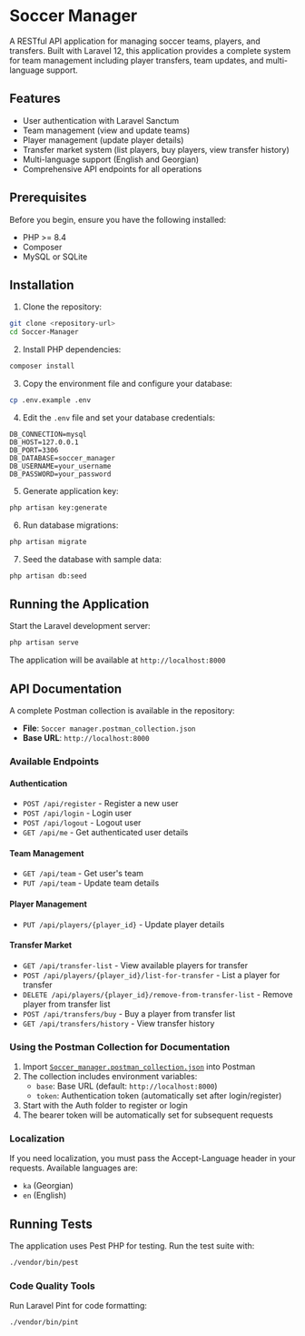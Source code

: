 # Soccer Manager

A RESTful API application for managing soccer teams, players, and transfers. Built with Laravel 12, this application provides a complete system for team management including player transfers, team updates, and multi-language support.

## Features

- User authentication with Laravel Sanctum
- Team management (view and update teams)
- Player management (update player details)
- Transfer market system (list players, buy players, view transfer history)
- Multi-language support (English and Georgian)
- Comprehensive API endpoints for all operations

## Prerequisites

Before you begin, ensure you have the following installed:

- PHP >= 8.4
- Composer
- MySQL or SQLite

## Installation

1. Clone the repository:
```bash
git clone <repository-url>
cd Soccer-Manager
```

2. Install PHP dependencies:
```bash
composer install
```

3. Copy the environment file and configure your database:
```bash
cp .env.example .env
```

4. Edit the `.env` file and set your database credentials:
```env
DB_CONNECTION=mysql
DB_HOST=127.0.0.1
DB_PORT=3306
DB_DATABASE=soccer_manager
DB_USERNAME=your_username
DB_PASSWORD=your_password
```

5. Generate application key:
```bash
php artisan key:generate
```

6. Run database migrations:
```bash
php artisan migrate
```

7. Seed the database with sample data:
```bash
php artisan db:seed
```

## Running the Application

Start the Laravel development server:

```bash
php artisan serve
```

The application will be available at `http://localhost:8000`

## API Documentation

A complete Postman collection is available in the repository:
- **File**: `Soccer manager.postman_collection.json`
- **Base URL**: `http://localhost:8000`

### Available Endpoints

#### Authentication
- `POST /api/register` - Register a new user
- `POST /api/login` - Login user
- `POST /api/logout` - Logout user
- `GET /api/me` - Get authenticated user details

#### Team Management
- `GET /api/team` - Get user's team
- `PUT /api/team` - Update team details

#### Player Management
- `PUT /api/players/{player_id}` - Update player details

#### Transfer Market
- `GET /api/transfer-list` - View available players for transfer
- `POST /api/players/{player_id}/list-for-transfer` - List a player for transfer
- `DELETE /api/players/{player_id}/remove-from-transfer-list` - Remove player from transfer list
- `POST /api/transfers/buy` - Buy a player from transfer list
- `GET /api/transfers/history` - View transfer history

### Using the Postman Collection for Documentation

1. Import [`Soccer_manager.postman_collection.json`](Soccer_manager.postman_collection.json) into Postman
2. The collection includes environment variables:
   - `base`: Base URL (default: `http://localhost:8000`)
   - `token`: Authentication token (automatically set after login/register)
3. Start with the Auth folder to register or login
4. The bearer token will be automatically set for subsequent requests



### Localization

If you need localization, you must pass the Accept-Language header in your requests. Available languages are:

- `ka` (Georgian)
- `en` (English)


## Running Tests

The application uses Pest PHP for testing. Run the test suite with:

```bash
./vendor/bin/pest
```


### Code Quality Tools

Run Laravel Pint for code formatting:

```bash
./vendor/bin/pint
```
